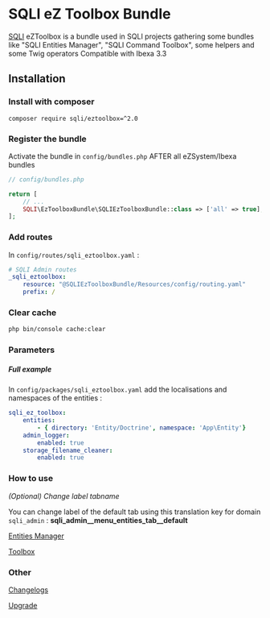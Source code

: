 SQLI eZ Toolbox Bundle
========================================

[SQLI](http://www.sqli.com) eZToolbox is a bundle used in SQLI projects gathering some bundles like "SQLI Entities Manager", "SQLI Command Toolbox", some helpers and some Twig operators
Compatible with Ibexa 3.3

Installation
------------

### Install with composer
```
composer require sqli/eztoolbox=^2.0
```

### Register the bundle

Activate the bundle in `config/bundles.php` AFTER all eZSystem/Ibexa bundles

```php
// config/bundles.php

return [
    // ...
    SQLI\EzToolboxBundle\SQLIEzToolboxBundle::class => ['all' => true],
];
```

### Add routes

In `config/routes/sqli_eztoolbox.yaml` :

```yml
# SQLI Admin routes
_sqli_eztoolbox:
    resource: "@SQLIEzToolboxBundle/Resources/config/routing.yaml"
    prefix: /
```

### Clear cache

```bash
php bin/console cache:clear
```

### Parameters

##### Full example

In `config/packages/sqli_eztoolbox.yaml` add the localisations and namespaces of the entities : 

```yaml
sqli_ez_toolbox:
    entities:
        - { directory: 'Entity/Doctrine', namespace: 'App\Entity'}
    admin_logger:
        enabled: true
    storage_filename_cleaner:
        enabled: true
```

### How to use

*(Optional) Change label tabname*

You can change label of the default tab using this translation key for domain `sqli_admin` : **sqli_admin__menu_entities_tab__default**

[Entities Manager](doc/README_entities_manager.md)

[Toolbox](doc/README_toolbox.md)

### Other

[Changelogs](doc/CHANGELOGS.md)

[Upgrade](doc/UPGRADE.md)
